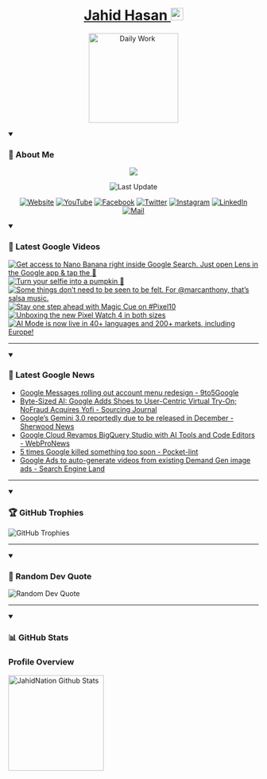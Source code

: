 <h1 align="center">
  <a href="https://github.com/jahidnation">
    Jahid Hasan <img src="https://i.imgur.com/oZ3B6FS.png" height="25" width="25" alt="Verified" />
  </a>
</h1>
<p align="center">
  <a href="https://jahid.eu.org">
    <img alt="Daily Work" height="180px" src="https://i.imgur.com/uhZdH9C.gif" />
  </a>
</p>
<details open>
 <summary><h3>🌟 About Me</h3></summary>
<p align="center">
  <img src="https://readme-typing-svg.demolab.com/?lines=Even+if+I+fail,;I+have+to+finish,;What+I+started.;&font=Fira%20Code&center=true&width=500&height=50&color=00FF7F&vCenter=true&pause=1000&size=24" />
</p>

<p align="center">
  <img alt="Last Update" title="Last Update" src="https://img.shields.io/github/last-commit/jahidnation/jahidnation?logo=github&label=LAST+UPDATE&color=blueviolet&style=flat-square"/>
</p>

<p align="center">
  <a href="https://jahid.eu.org">
    <img alt="Website" title="Website" src="https://img.shields.io/badge/Website-000000?logo=Google-Chrome&logoColor=white&style=for-the-badge"/></a>
  <a href="https://youtube.com/@jahidnation">
    <img alt="YouTube" title="YouTube Channel" src="https://img.shields.io/badge/YouTube-FF0000?logo=YouTube&logoColor=white&style=for-the-badge"/></a>
  <a href="https://facebook.com/jahidnation">
    <img alt="Facebook" title="Facebook Page" src="https://img.shields.io/badge/Facebook-4267B2?logo=Facebook&logoColor=white&style=for-the-badge"/></a>
  <a href="https://twitter.com/jahidnation">
    <img alt="Twitter" title="Twitter Profile" src="https://img.shields.io/badge/X-000000?logo=x&logoColor=white&style=for-the-badge"/></a>
  <a href="https://instagram.com/jahidnation">
    <img alt="Instagram" title="Instagram Profile" src="https://img.shields.io/badge/Instagram-E4405F?logo=Instagram&logoColor=white&style=for-the-badge"/></a>
  <a href="https://linkedin.com/in/jahidnation">
    <img alt="LinkedIn" title="LinkedIn Profile" src="https://img.shields.io/badge/LinkedIn-0A66C2?logo=LinkedIn&logoColor=white&style=for-the-badge"/></a>
  <a href="https://mail.google.com/?hl=en&tf=cm&fs=1&to=mail@jahid.eu.org">
    <img alt="Mail" title="Mail Me" src="https://img.shields.io/badge/Email-D14836?logo=Gmail&logoColor=white&style=for-the-badge"/></a>
</p>

</details>

<details open>
 <summary><h3>🎥 Latest Google Videos</h3></summary>

<!-- BEGIN VID -->
<a href="https://www.youtube.com/shorts/71aGser4iZ8">
  <picture>
    <source media="(prefers-color-scheme: dark)" srcset="https://ytcards.demolab.com/?id=71aGser4iZ8&title=Get+access+to+Nano+Banana+right+inside+Google+Search.+Just+open+Lens+in+the+Google+app+%26+tap+the+%F0%9F%8D%8C&lang=en&timestamp=1760644882&background_color=%230d1117&title_color=%23ffffff&stats_color=%23dedede&max_title_lines=1&width=250&border_radius=5&duration=59">
    <img src="https://ytcards.demolab.com/?id=71aGser4iZ8&title=Get+access+to+Nano+Banana+right+inside+Google+Search.+Just+open+Lens+in+the+Google+app+%26+tap+the+%F0%9F%8D%8C&lang=en&timestamp=1760644882&background_color=%23ffffff&title_color=%2324292f&stats_color=%2357606a&max_title_lines=1&width=250&border_radius=5&duration=59" alt="Get access to Nano Banana right inside Google Search. Just open Lens in the Google app & tap the 🍌" title="Get access to Nano Banana right inside Google Search. Just open Lens in the Google app & tap the 🍌">
  </picture>
</a>
<a href="https://www.youtube.com/shorts/I25HsDChRS0">
  <picture>
    <source media="(prefers-color-scheme: dark)" srcset="https://ytcards.demolab.com/?id=I25HsDChRS0&title=Turn+your+selfie+into+a+pumpkin+%F0%9F%8E%83&lang=en&timestamp=1760566292&background_color=%230d1117&title_color=%23ffffff&stats_color=%23dedede&max_title_lines=1&width=250&border_radius=5&duration=32">
    <img src="https://ytcards.demolab.com/?id=I25HsDChRS0&title=Turn+your+selfie+into+a+pumpkin+%F0%9F%8E%83&lang=en&timestamp=1760566292&background_color=%23ffffff&title_color=%2324292f&stats_color=%2357606a&max_title_lines=1&width=250&border_radius=5&duration=32" alt="Turn your selfie into a pumpkin 🎃" title="Turn your selfie into a pumpkin 🎃">
  </picture>
</a>
<a href="https://www.youtube.com/shorts/_K8wuHgLLKY">
  <picture>
    <source media="(prefers-color-scheme: dark)" srcset="https://ytcards.demolab.com/?id=_K8wuHgLLKY&title=Some+things+don%E2%80%99t+need+to+be+seen+to+be+felt.+For+%40marcanthony%2C+that%E2%80%99s+salsa+music.&lang=en&timestamp=1760546069&background_color=%230d1117&title_color=%23ffffff&stats_color=%23dedede&max_title_lines=1&width=250&border_radius=5&duration=28">
    <img src="https://ytcards.demolab.com/?id=_K8wuHgLLKY&title=Some+things+don%E2%80%99t+need+to+be+seen+to+be+felt.+For+%40marcanthony%2C+that%E2%80%99s+salsa+music.&lang=en&timestamp=1760546069&background_color=%23ffffff&title_color=%2324292f&stats_color=%2357606a&max_title_lines=1&width=250&border_radius=5&duration=28" alt="Some things don’t need to be seen to be felt. For @marcanthony, that’s salsa music." title="Some things don’t need to be seen to be felt. For @marcanthony, that’s salsa music.">
  </picture>
</a>
<a href="https://www.youtube.com/shorts/3AQXnN-4Q6g">
  <picture>
    <source media="(prefers-color-scheme: dark)" srcset="https://ytcards.demolab.com/?id=3AQXnN-4Q6g&title=Stay+one+step+ahead+with+Magic+Cue+on+%23Pixel10&lang=en&timestamp=1760372358&background_color=%230d1117&title_color=%23ffffff&stats_color=%23dedede&max_title_lines=1&width=250&border_radius=5&duration=18">
    <img src="https://ytcards.demolab.com/?id=3AQXnN-4Q6g&title=Stay+one+step+ahead+with+Magic+Cue+on+%23Pixel10&lang=en&timestamp=1760372358&background_color=%23ffffff&title_color=%2324292f&stats_color=%2357606a&max_title_lines=1&width=250&border_radius=5&duration=18" alt="Stay one step ahead with Magic Cue on #Pixel10" title="Stay one step ahead with Magic Cue on #Pixel10">
  </picture>
</a>
<a href="https://www.youtube.com/shorts/8Ox_DOdrP4w">
  <picture>
    <source media="(prefers-color-scheme: dark)" srcset="https://ytcards.demolab.com/?id=8Ox_DOdrP4w&title=Unboxing+the+new+Pixel+Watch+4+in+both+sizes&lang=en&timestamp=1760113047&background_color=%230d1117&title_color=%23ffffff&stats_color=%23dedede&max_title_lines=1&width=250&border_radius=5&duration=26">
    <img src="https://ytcards.demolab.com/?id=8Ox_DOdrP4w&title=Unboxing+the+new+Pixel+Watch+4+in+both+sizes&lang=en&timestamp=1760113047&background_color=%23ffffff&title_color=%2324292f&stats_color=%2357606a&max_title_lines=1&width=250&border_radius=5&duration=26" alt="Unboxing the new Pixel Watch 4 in both sizes" title="Unboxing the new Pixel Watch 4 in both sizes">
  </picture>
</a>
<a href="https://www.youtube.com/shorts/DCUsYTWbOE0">
  <picture>
    <source media="(prefers-color-scheme: dark)" srcset="https://ytcards.demolab.com/?id=DCUsYTWbOE0&title=AI+Mode+is+now+live+in+40%2B+languages+and+200%2B+markets%2C+including+Europe%21&lang=en&timestamp=1760040407&background_color=%230d1117&title_color=%23ffffff&stats_color=%23dedede&max_title_lines=1&width=250&border_radius=5&duration=28">
    <img src="https://ytcards.demolab.com/?id=DCUsYTWbOE0&title=AI+Mode+is+now+live+in+40%2B+languages+and+200%2B+markets%2C+including+Europe%21&lang=en&timestamp=1760040407&background_color=%23ffffff&title_color=%2324292f&stats_color=%2357606a&max_title_lines=1&width=250&border_radius=5&duration=28" alt="AI Mode is now live in 40+ languages and 200+ markets, including Europe!" title="AI Mode is now live in 40+ languages and 200+ markets, including Europe!">
  </picture>
</a>
<!-- END VID -->

---

</details>

<details open>
 <summary><h3>📝 Latest Google News</h3></summary>

<!-- BLOG-POST-LIST:START -->
- [Google Messages rolling out account menu redesign - 9to5Google](https://news.google.com/rss/articles/CBMicEFVX3lxTE1ZdDJLOEJObWxIN1draUo5SlNHUHMtV09xXzQwd1NLdFlxRDV1MVNxaXQ1Z3JBREV1YTNBTTBBQk1vQ1dvSDdsMjR4TnRJc3Bad0RRRDhpWXJRUGZfaWlsMnBhdkhjcGl0Qm02UVFZZ1I?oc=5)
- [Byte-Sized AI: Google Adds Shoes to User-Centric Virtual Try-On; NoFraud Acquires Yofi - Sourcing Journal](https://news.google.com/rss/articles/CBMi7wFBVV95cUxQNlBfVDJoTmdqN1Fyd0NOSmxlYVRHSDBYcmtNVEZSc0hXNGZnT3ZfWmEyV0JOQUxXY01DcnFPcXRXRUFJSXh3eHVQQXVXQzA3enNiUFVRZThlbVRLZkJjMUJ6QkhQUklIdkxjVWhoWFZQT0gxT0tZTU5WcFNoWDhCOUV4NkdMSS1pUEtMX2pKU1FheDdieWxwR3lwTTRZQ0ZraF9XRkZxb3BKUEtYc05zTHBvb2R3NlZpeHN4S3lVSG5OaXRwZlJMZldLeFg5UTZzNVFjWmsyVEFkZTdQaFdBemhleFkxcnZPNkpkM0Y2dw?oc=5)
- [Google’s Gemini 3.0 reportedly due to be released in December - Sherwood News](https://news.google.com/rss/articles/CBMikgFBVV95cUxNZk1YRzh3bmNjVVlZdE4zYUhraElvQTNTTG1GQnhoRVZ2RDh4UnRUSG1SbDdreEg5dTU0OGkwNGNZb3ZFV3dET1FpRUR0aWZHWXZfbTQ1RVQtSDBybUhoZy1HTWJnUHpHcXZTOEVXSWtjUW1qLWFNZ01SaHVneExRekpScnkzTzBuMWpFVmFYU2dMUQ?oc=5)
- [Google Cloud Revamps BigQuery Studio with AI Tools and Code Editors - WebProNews](https://news.google.com/rss/articles/CBMimwFBVV95cUxNcmFPdUYzT0xMaEZhS2VHcUU5LXd1MkFvcTFxbDJNTjZjNG1ZWi1CeU9zZ0FVUHB4N1BXUG5xb21WMzN1aVVraXBvNjFHRE5SdXVCYVVKU3BQcUxqRHc0Vkp0eWxINGxFU0UybkZLYk8xT1RhbDJBdmlENzBvdDdSaFZrV2hJZHM3SUhIOGxLMTBzNGNEYl9TYVdwTQ?oc=5)
- [5 times Google killed something too soon - Pocket-lint](https://news.google.com/rss/articles/CBMifEFVX3lxTFBTSTJyQ0c4ZDNscEhDZWE1RWptR0ZHZGRTcmd2NDY5UzFzelp1TDB0cEdwRHFJREVIbGZmN1k3QUcwX2psTWJfT3lEYjh4a041VFhTQ1JRQU9ocl9oUnl4cXdHSVpLMWNNbjFyQTROZXYxeFV5WGE5REFDRU8?oc=5)
- [Google Ads to auto-generate videos from existing Demand Gen image ads - Search Engine Land](https://news.google.com/rss/articles/CBMiqAFBVV95cUxPSXM0elVzeUFDR0RlZFQwVnoyY0xraXdwTzlfWGRkQTBUemNwTkJmb2RhYklSaGd1cW14ejFkSV9NR2FQSUpwZHF5cVhJUzN2TnoycUxoSlBMdFFFLUNoSng3REdzV2M0SURZcGJEYmRYdy1JTFUtWGRYRVk1WUFqbWZ2N1cwekxoaENQeDB6VmJlZ3dGVzN3ZGFkaGlkaXVzd1VBUi1ia08?oc=5)
<!-- BLOG-POST-LIST:END -->

---

</details>

<details open>
 <summary><h3>🏆 GitHub Trophies</h3></summary>

<img alt="GitHub Trophies" title="GitHub Trophies" src="https://github-profile-trophy.vercel.app/?username=jahidnation&column=8&theme=gruvbox&no-frame=true"/>

---

</details>

<details open>
 <summary><h3>💬 Random Dev Quote</h3></summary>

<img alt="Random Dev Quote" title="Random Dev Quote" src="https://quotes-github-readme.vercel.app/api?type=horizontal&theme=radical"/>

---

</details>

<details open> 
  <summary><h3>📊 GitHub Stats</h3></summary>

  <h3>Profile Overview</h3>
  <p>
  <img alt="JahidNation Github Stats" src="https://denvercoder1-github-readme-stats.vercel.app/api/?username=jahidnation&show_icons=true&include_all_commits=true&count_private=true&theme=react&hide_border=true&bg_color=1F222E&title_color=F85D7F&icon_color=F8D866" height="192px"/>
  </p>


